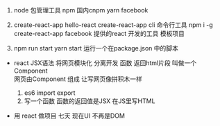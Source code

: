1. node 包管理工具  npm 
    国内cnpm
    yarn facebook

2. create-react-app    hello-react
    create-react-app  cli 命令行工具
    npm i -g create-react-app  facebook  提供的react  开发的工具
    模板项目

3. npm run start  yarn start
    运行一个在package.json  中的脚本

- react  JSX语法 将网页模块化 分离开发
    函数  返回html片段  叫做一个Component   
    网页由Component 组成  让写网页像拼积木一样
    1. es6  import   export  
    2. 写一个函数  函数的返回值是JSX 在JS里写HTML

- 用 react 做项目  七天  现在UI 不再是DOM 